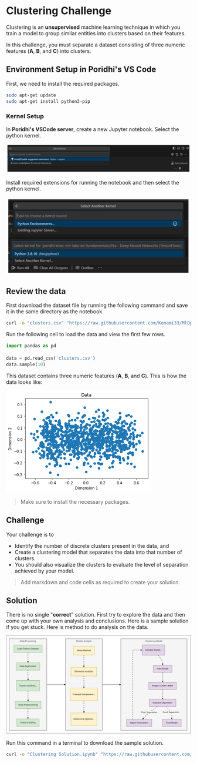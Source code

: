 # Clustering Challenge

Clustering is an **unsupervised** machine learning technique in which you train a model to group similar entities into clusters based on their features.

In this challenge, you must separate a dataset consisting of three numeric features (**A**, **B**, and **C**) into clusters.

## Environment Setup in Poridhi's VS Code

First, we need to install the required packages.

```bash
sudo apt-get update
sudo apt-get install python3-pip
```

### Kernel Setup

In **Poridhi's VSCode server**, create a new Jupyter notebook. Select the python kernel.

![!\[alt text\](lab-5a-final.drawio.svg)](https://github.com/poridhiEng/poridhi-labs/raw/main/Poridhi%20Labs/MLOps%20Lab/ML-Fundamentals/05a%20-%20Deep%20Neural%20Networks%20(TensorFlow)/images/image-13.png)

Install required extensions for running the notebook and then select the python kernel.

![!\[alt text\](lab-5a-final.drawio.svg)](https://github.com/poridhiEng/poridhi-labs/raw/main/Poridhi%20Labs/MLOps%20Lab/ML-Fundamentals/05a%20-%20Deep%20Neural%20Networks%20(TensorFlow)/images/image-12.png)

## Review the data

First download the dataset file by running the following command and save it in the same directory as the notebook.

```sh
curl -o "clusters.csv" "https://raw.githubusercontent.com/Konami33/MlOps-Dataset/refs/heads/main/Challenges_Data/clusters.csv"
```

Run the following cell to load the data and view the first few rows.

```python
import pandas as pd

data = pd.read_csv('clusters.csv')
data.sample(10)
```

This dataset contains three numeric features (**A**, **B**, and **C**). This is how the data looks like:

![alt text](https://github.com/poridhiEng/poridhi-labs/raw/main/Poridhi%20Labs/MLOps%20Lab/ML-Fundamentals/Challenges/04-Clustering%20Challenge/images/image-1.png)

> Make sure to install the necessary packages.

## Challenge

Your challenge is to 

- Identify the number of discrete clusters present in the data, and
- Create a clustering model that separates the data into that number of clusters. 
- You should also visualize the clusters to evaluate the level of separation achieved by your model.

> Add markdown and code cells as required to create your solution.

## Solution

There is no single "**correct**" solution. First try to explore the data and then come up with your own analysis and conclusions. Here is a sample solution if you get stuck. Here is method to do analysis on the data.

![alt text](https://github.com/poridhiEng/poridhi-labs/raw/main/Poridhi%20Labs/MLOps%20Lab/ML-Fundamentals/Challenges/04-Clustering%20Challenge/images/c4.drawio.svg)

Run this command in a terminal to download the sample solution.

```sh
curl -o "Clustering Solution.ipynb" "https://raw.githubusercontent.com/Konami33/MlOps-Dataset/refs/heads/main/Challenges_Soln/04%20-%20Clustering%20Solution.ipynb"
```
